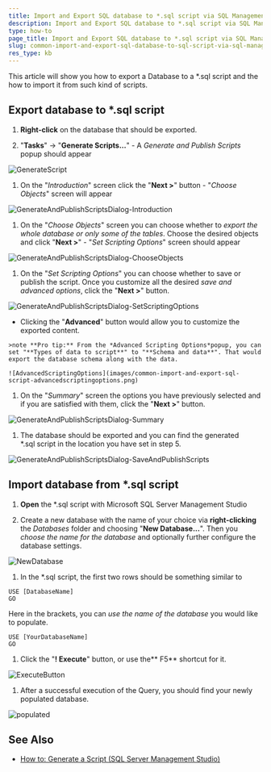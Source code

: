 ```yaml
---
title: Import and Export SQL database to *.sql script via SQL Management Studio
description: Import and Export SQL database to *.sql script via SQL Management Studio . Check it now!
type: how-to
page_title: Import and Export SQL database to *.sql script via SQL Management Studio
slug: common-import-and-export-sql-database-to-sql-script-via-sql-management-studio
res_type: kb
---
```



This article will show you how to export a Database to a \*.sql script and the how to import it from such kind of scripts.

## Export database to \*.sql script

 1. **Right-click** on the database that should be exported.

 1. "**Tasks**" -&gt; "**Generate Scripts...**" - A *Generate and Publish Scripts* popup should appear
 
  ![GenerateScript](images/common-import-and-export-sql-script-generatescript.png)
  
 1. On the "*Introduction*" screen click the "**Next &gt;**" button - "*Choose Objects*" screen will appear
  
  ![GenerateAndPublishScriptsDialog-Introduction](images/common-import-and-export-sql-script-generateandpublishscriptsdialog-introduction.png)

 1. On the "*Choose Objects*" screen you can choose whether to *export the whole database or only some of the tables*. Choose the desired objects and click "**Next &gt;**" - "*Set Scripting Options*" screen should appear
 
  ![GenerateAndPublishScriptsDialog-ChooseObjects](images/common-import-and-export-sql-script-generateandpublishscriptsdialog-chooseobjects.png)
  
 1. On the "*Set Scripting Options*" you can choose whether to save or publish the script. Once you customize all the desired *save and advanced options*, click the "**Next &gt;**" button.
 
  ![GenerateAndPublishScriptsDialog-SetScriptingOptions](images/common-import-and-export-sql-script-generateandpublishscriptsdialog-setscriptingoptions.png)
  
   - Clicking the "**Advanced**" button would allow you to customize the exported content.

    >note **Pro tip:** From the *Advanced Scripting Options*popup, you can set "**Types of data to script**" to "**Schema and data**". That would export the database schema along with the data.
   
    ![AdvancedScriptingOptions](images/common-import-and-export-sql-script-advancedscriptingoptions.png)
    
 1. On the "*Summary*" screen the options you have previously selected and if you are satisfied with them, click the "**Next &gt;**" button.
 
  ![GenerateAndPublishScriptsDialog-Summary](images/common-import-and-export-sql-script-generateandpublishscriptsdialog-summary.png)
  
 1. The database should be exported and you can find the generated \*.sql script in the location you have set in step 5.
 
  ![GenerateAndPublishScriptsDialog-SaveAndPublishScripts](images/common-import-and-export-sql-script-generateandpublishscriptsdialog-saveandpublishscripts.png)

## Import database from \*.sql script

 1. **Open** the \*.sql script with Microsoft SQL Server Management Studio
 
 1. Create a new database with the name of your choice via **right-clicking** the *Databases* folder and choosing "**New Database...**". Then you *choose the name for the database* and optionally further configure the database settings.
 
  ![NewDatabase](images/common-import-and-export-sql-script-newdatabase.png)
  
 1. In the \*.sql script, the first two rows should be something similar to

 ````
USE [DatabaseName]
GO
 ````
 
 Here in the brackets, you can *use the name of the database* you would like to populate.
 ````
USE [YourDatabaseName]
GO
 ````
 
 1. Click the "**! Execute**" button, or use the** F5** shortcut for it.
 
  ![ExecuteButton](images/common-import-and-export-sql-script-executebutton.png)
  
 1. After a successful execution of the Query, you should find your newly populated database.
 
  ![populated](images/common-import-and-export-sql-script-populated.tmb-small.png)
  

## See Also

 - [How to: Generate a Script (SQL Server Management Studio)](https://docs.microsoft.com/en-us/previous-versions/sql/sql-server-2008-r2/ms178078%28v=sql.105%29)


